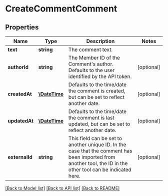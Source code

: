 # CreateCommentComment

## Properties
Name | Type | Description | Notes
------------ | ------------- | ------------- | -------------
**text** | **string** | The comment text. | 
**authorId** | **string** | The Member ID of the Comment&#x27;s author. Defaults to the user identified by the API token. | [optional] 
**createdAt** | [**\DateTime**](\DateTime.md) | Defaults to the time/date the comment is created, but can be set to reflect another date. | [optional] 
**updatedAt** | [**\DateTime**](\DateTime.md) | Defaults to the time/date the comment is last updated, but can be set to reflect another date. | [optional] 
**externalId** | **string** | This field can be set to another unique ID. In the case that the comment has been imported from another tool, the ID in the other tool can be indicated here. | [optional] 

[[Back to Model list]](../../README.md#documentation-for-models) [[Back to API list]](../../README.md#documentation-for-api-endpoints) [[Back to README]](../../README.md)

